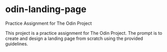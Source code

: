 # odin-landing-page
Practice Assignment for The Odin Project

This project is a practice assignment for The Odin Project. The prompt is to create and design a landing page from scratch using the provided 
guidelines. 